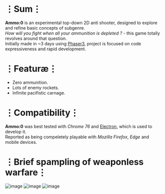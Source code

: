 # ⋮Sum⋮
__Ammo:0__ is an experimental top-down 2D anti shooter, designed to explore and refine basic concepts of subgenre.  
_How will you fight when all your ammunition is depleted ?_ - this game totally revolves around that question.  
Initially made in ~3 days using [Phaser3](https://phaser.io/phaser3), project is focused on code expressiveness and rapid development.

# ⋮Featuræ⋮
* Zero ammunition.
* Lots of enemy rockets.
* Infinite pacifistic carnage.

# ⋮Compatibility⋮
__Ammo:0__ was best tested with _Chrome 76_ and [Electron](https://electronjs.org/), which is used to develop it.  
Reported as being compeletely playable with _Mozilla Firefox_, _Edge_ and mobile devices.

# ⋮Brief spampling of weaponless warfare⋮
![image](https://user-images.githubusercontent.com/8768470/62415990-8c9dfa80-b63b-11e9-8fd2-1214d4dac6e3.png)
![image](https://user-images.githubusercontent.com/8768470/62416050-ad1a8480-b63c-11e9-96ce-e482ff5ba866.png)
![image](https://user-images.githubusercontent.com/8768470/62416061-fcf94b80-b63c-11e9-8550-608636b6ff19.png)
